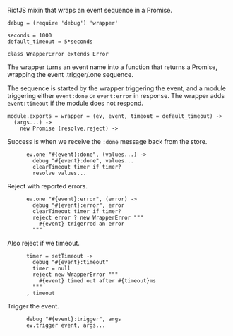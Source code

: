 RiotJS mixin that wraps an event sequence in a Promise.

    debug = (require 'debug') 'wrapper'

    seconds = 1000
    default_timeout = 5*seconds

    class WrapperError extends Error


The wrapper turns an event name into a function that returns a Promise,
wrapping the event .trigger/.one sequence.

The sequence is started by the wrapper triggering the event, and a module
triggering either `event:done` or `event:error` in response. The wrapper
adds `event:timeout` if the module does not respond.

    module.exports = wrapper = (ev, event, timeout = default_timeout) ->
      (args...) ->
        new Promise (resolve,reject) ->

Success is when we receive the `:done` message back from the store.

          ev.one "#{event}:done", (values...) ->
            debug "#{event}:done", values...
            clearTimeout timer if timer?
            resolve values...

Reject with reported errors.

          ev.one "#{event}:error", (error) ->
            debug "#{event}:error", error
            clearTimeout timer if timer?
            reject error ? new WrapperError """
              #{event} trigerred an error
            """

Also reject if we timeout.

          timer = setTimeout ->
            debug "#{event}:timeout"
            timer = null
            reject new WrapperError """
              #{event} timed out after #{timeout}ms
            """
          , timeout

Trigger the event.

          debug "#{event}:trigger", args
          ev.trigger event, args...
